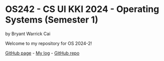 # OS242 - CS UI KKI 2024 - Operating Systems (Semester 1)
by Bryant Warrick Cai

Welcome to my repository for OS 2024-2!

[GitHub page](https://bryantwarrickcai.github.io/os242/) - [My log](TXT/mylog.txt) - [GitHub repo](https://github.com/bryantwarrickcai/os242)


